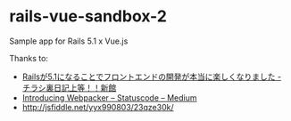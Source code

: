 # rails-vue-sandbox-2
Sample app for Rails 5.1 x Vue.js

Thanks to:

- [Railsが5\.1になることでフロントエンドの開発が本当に楽しくなりました \- チラシ裏日記上等！！新館](http://www.chirashiura.com/entry/2017/02/26/013532)
- [Introducing Webpacker – Statuscode – Medium](https://medium.com/statuscode/introducing-webpacker-7136d66cddfb#.8enhkl9v4)
- http://jsfiddle.net/yyx990803/23qze30k/